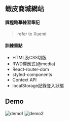 ## 蝦皮商城網站

#### 課程臨摹練習筆記
> refer to Xuemi

#### 訓練重點
  - HTML及CSS切版
  - RWD響應式(@media)
  - React-router-dom
  - styled-components
  - Context API
  - localStorage記錄登入狀態

## Demo
![demo1](demo1.gif)
![demo2](demo2.gif)

<!-- 

## Page
* Homepage    　　　　　　　 　/mall
* ProductCollectionPage    /mall/xxx
* ProductPage    　　　　　　　/xxx
* CartPage    　　　　　　　 　/cart
* CheckoutPage    　　　　 　　/checkout

 -->

